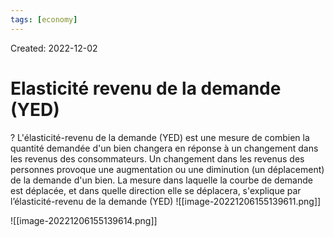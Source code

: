 ```yaml
---
tags: [economy]
---
```

Created: 2022-12-02

# Elasticité revenu de la demande (YED)
?
L'élasticité-revenu de la demande (YED) est une mesure de combien la quantité demandée d'un bien changera en réponse à un changement dans les revenus des consommateurs.
Un changement dans les revenus des personnes provoque une augmentation ou une diminution (un déplacement) de la demande d'un bien. La mesure dans laquelle la courbe de demande est déplacée, et dans quelle direction elle se déplacera, s'explique par l’élasticité-revenu de la demande (YED)
![[image-20221206155139611.png]]
<!--SR:!2024-02-25,27,130-->

![[image-20221206155139614.png]]


<!--SR:!2022-12-08,2,210-->